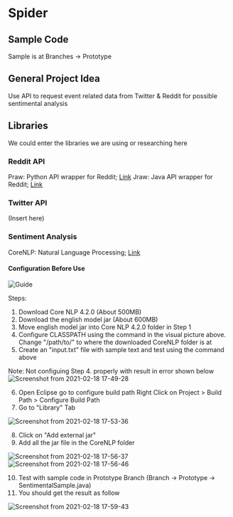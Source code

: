 # Spider

## Sample Code 
Sample is at Branches -> Prototype

## General Project Idea 
Use API to request event related data from Twitter & Reddit for possible sentimental analysis

## Libraries
We could enter the libraries we are using or researching here

### Reddit API 
Praw: Python API wrapper for Reddit; [Link](https://praw.readthedocs.io/en/latest/) 
Jraw: Java API wrapper for Reddit; [Link](https://javadoc.jitpack.io/com/github/mattbdean/JRAW/v1.1.0/javadoc/index.html)

### Twitter API
(Insert here)

### Sentiment Analysis 
CoreNLP: Natural Language Processing; [Link](https://stanfordnlp.github.io/CoreNLP/index.html)

#### Configuration Before Use 

![Guide](https://user-images.githubusercontent.com/23652958/108338841-aac54e80-7211-11eb-8f5b-9890141cbc34.png)

Steps: 
1. Download Core NLP 4.2.0 (About 500MB)
2. Download the english model jar (About 600MB)
3. Move english model jar into Core NLP 4.2.0 folder in Step 1
4. Configure CLASSPATH using the command in the visual picture above. 
  Change "/path/to/" to where the downloaded CoreNLP folder is at
5. Create an "input.txt" file with sample text and test using the command above 

Note: Not configuing Step 4. properly with result in error shown below 
![Screenshot from 2021-02-18 17-49-28](https://user-images.githubusercontent.com/23652958/108338941-c7fa1d00-7211-11eb-8aa3-7ed26f7128fb.png)


6. Open Eclipse go to configure build path 
   Right Click on Project > Build Path > Configure Build Path 
7. Go to "Library" Tab 

![Screenshot from 2021-02-18 17-53-36](https://user-images.githubusercontent.com/23652958/108339414-5a9abc00-7212-11eb-918a-29b8e045dfac.png)

8. Click on "Add external jar"
9. Add all the jar file in the CoreNLP folder 

![Screenshot from 2021-02-18 17-56-37](https://user-images.githubusercontent.com/23652958/108339699-b6654500-7212-11eb-893e-577b3ff2beb2.png)
![Screenshot from 2021-02-18 17-56-46](https://user-images.githubusercontent.com/23652958/108339733-c11fda00-7212-11eb-8406-6322d67ded62.png)

10. Test with sample code in Prototype Branch (Branch -> Prototype -> SentimentalSample.java)
11. You should get the result as follow

![Screenshot from 2021-02-18 17-59-43](https://user-images.githubusercontent.com/23652958/108340035-1cea6300-7213-11eb-96e3-33e708262ce1.png)

